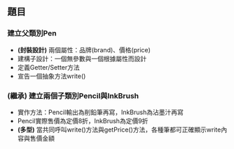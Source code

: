 ## 題目

### 建立父類別Pen
- **(封裝設計)** 兩個屬性：品牌(brand)、價格(price) 
- 建構子設計：一個無參數與一個根據屬性而設計
- 定義Getter/Setter方法
- 宣告一個抽象方法write()

### **(繼承)** 建立兩個子類別Pencil與InkBrush 
- 實作方法：Pencil輸出為削鉛筆再寫，InkBrush為沾墨汁再寫
- Pencil實際售價為定價8折，InkBrush為定價9折
- **(多型)** 當共同呼叫write()方法與getPrice()方法，各種筆都可正確顯示write內容與售價金額 
